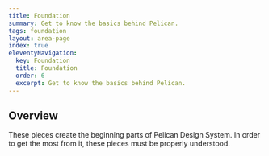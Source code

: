 ```yaml
---
title: Foundation
summary: Get to know the basics behind Pelican.
tags: foundation
layout: area-page
index: true
eleventyNavigation:
  key: Foundation
  title: Foundation
  order: 6
  excerpt: Get to know the basics behind Pelican.
---
```


## Overview

These pieces create the beginning parts of Pelican Design System. In order to get the most from it, these pieces must be properly understood.
